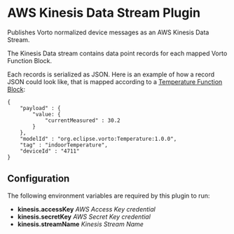 # AWS Kinesis Data Stream Plugin

Publishes Vorto normalized device messages as an AWS Kinesis Data Stream.

The Kinesis Data stream contains data point records for each mapped Vorto Function Block.

Each records is serialized as JSON. Here is an example of how a record JSON could look like, that is mapped according to a [Temperature Function Block](https://vorto.eclipse.org/#/details/org.eclipse.vorto:Temperature:1.0.0):

```
{
	"payload" : { 
		"value: {
			"currentMeasured" : 30.2
		}
	},
	"modelId" : "org.eclipse.vorto:Temperature:1.0.0",
	"tag" : "indoorTemperature",
	"deviceId" : "4711"
}
```

## Configuration

The following environment variables are required by this plugin to run:

* **kinesis.accessKey** _AWS Access Key credential_
* **kinesis.secretKey**  _AWS Secret Key credential_
* **kinesis.streamName**  _Kinesis Stream Name_